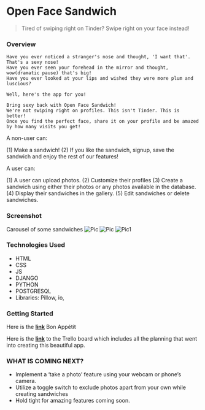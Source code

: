 
# Open Face Sandwich

> Tired of swiping right on Tinder? Swipe right on your face instead!


### Overview 

```
Have you ever noticed a stranger's nose and thought, 'I want that'. That's a sexy nose!
Have you ever seen your forehead in the mirror and thought, wow(dramatic pause) that's big!
Have you ever looked at your lips and wished they were more plum and luscious?

Well, here's the app for you!

Bring sexy back with Open Face Sandwich!
We're not swiping right on profiles. This isn't Tinder. This is better!
Once you find the perfect face, share it on your profile and be amazed by how many visits you get!

```



A non-user can:

(1) Make a sandwich!
(2) If you like the sandwich, signup, save the sandwich and enjoy the rest of our features!

A user can: 

(1) A user can upload photos.
(2) Customize their profiles
(3) Create a sandwich using either their photos or any photos available in the database.
(4) Display their sandwiches in the gallery.
(5) Edit sandwiches or delete sandwiches.



### Screenshot
Carousel of some sandwiches 
![Pic](https://imgur.com/4y7Dy4R)
![Pic](https://)
![Pic1](https://)

### Technologies Used

- HTML 
- CSS
- JS 
- DJANGO
- PYTHON
- POSTGRESQL
- Libraries: Pillow, io, 

### Getting Started 

Here is the **<a href="#">link</a>** Bon Appétit

Here is the **<a href="https://trello.com/b/5dwWOlXj/open-face">link</a>**  to the Trello board which includes all the planning that went into creating this beautiful app. 


### WHAT IS COMING NEXT?
- Implement a ‘take a photo’ feature using your webcam or phone’s camera.
- Utilize a toggle switch to exclude photos apart from your own while creating sandwiches
- Hold tight for amazing features coming soon. 

